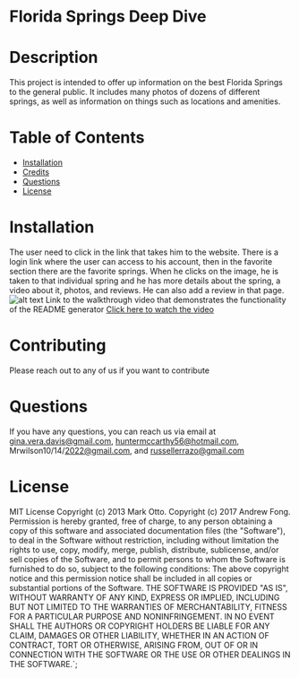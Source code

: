 # Florida Springs Deep Dive
# Description
This project is intended to offer up information on the best Florida Springs to the general public. It includes many photos of dozens of different springs, as well as information on things such as locations and amenities.
# Table of Contents
- [Installation](#installation)
- [Credits](#credits)
- [Questions](#questions)
- [License](#license)
# Installation
The user need to click in the link that takes him to the website. There is a login link where the user can access to his account, then in the favorite section there are the favorite springs. When he clicks on the image, he is taken to that individual spring and he has more details about the spring, a video about it, photos, and reviews. He can also add a review in that page.
![alt text](assets/images/homepage)
Link to the walkthrough video that demonstrates the functionality of the README generator [Click here to watch the video](https://drive.google.com/file/d/1zGuKZzuoalbatS5zntjUP5z35saLKSWd/view)
# Contributing
Please reach out to any of us if you want to contribute
# Questions
If you have any questions, you can reach us via email at gina.vera.davis@gmail.com, huntermccarthy56@hotmail.com, Mrwilson10/14/2022@gmail.com, and russellerrazo@gmail.com
# License
MIT License
Copyright (c) 2013 Mark Otto.
Copyright (c) 2017 Andrew Fong.
Permission is hereby granted, free of charge, to any person obtaining a copy of this software and associated documentation files (the "Software"), to deal in the Software without restriction, including without limitation the rights to use, copy, modify, merge, publish, distribute, sublicense, and/or sell copies of the Software, and to permit persons to whom the Software is furnished to do so, subject to the following conditions:
The above copyright notice and this permission notice shall be included in all copies or substantial portions of the Software.
THE SOFTWARE IS PROVIDED "AS IS", WITHOUT WARRANTY OF ANY KIND, EXPRESS OR IMPLIED, INCLUDING BUT NOT LIMITED TO THE WARRANTIES OF MERCHANTABILITY, FITNESS FOR A PARTICULAR PURPOSE AND NONINFRINGEMENT. IN NO EVENT SHALL THE AUTHORS OR COPYRIGHT HOLDERS BE LIABLE FOR ANY CLAIM, DAMAGES OR OTHER LIABILITY, WHETHER IN AN ACTION OF CONTRACT, TORT OR OTHERWISE, ARISING FROM, OUT OF OR IN CONNECTION WITH THE SOFTWARE OR THE USE OR OTHER DEALINGS IN THE SOFTWARE.`;
